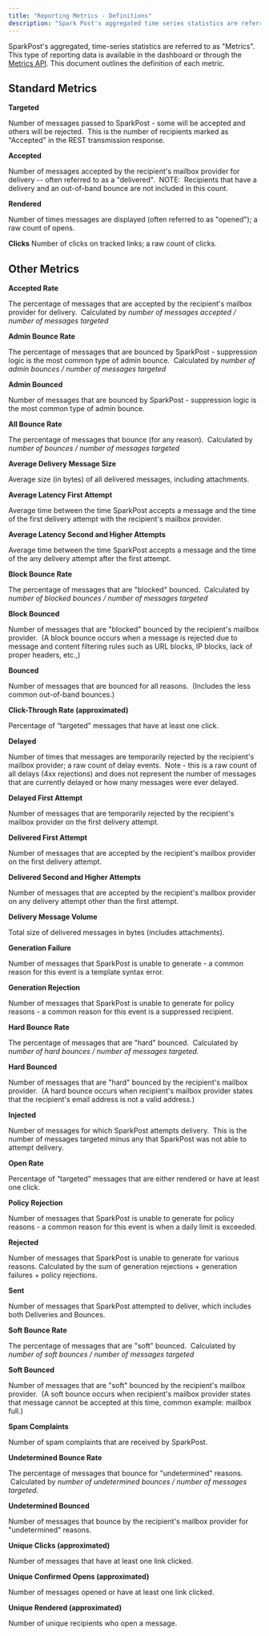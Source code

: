 ```yaml
---
title: "Reporting Metrics - Definitions"
description: "Spark Post's aggregated time series statistics are referred to as Metrics This type of reporting data is available in the dashboard or through the Metrics API This document outlines the definition of each metric Standard Metrics Targeted Number of messages passed to Spark Post some will be accepted and others..."
---
```


SparkPost's aggregated, time-series statistics are referred to as "Metrics". This type of reporting data is available in the dashboard or through the [Metrics API](https://developers.sparkpost.com/api/metrics.html). This document outlines the definition of each metric. 

## Standard Metrics

**Targeted**

Number of messages passed to SparkPost - some will be accepted and others will be rejected.  This is the number of recipients marked as "Accepted" in the REST transmission response.

**Accepted**

Number of messages accepted by the recipient's mailbox provider for delivery -- often referred to as a "delivered".  NOTE:  Recipients that have a delivery and an out-of-band bounce are not included in this count.​

​**Rendered**

Number of times messages are displayed (often referred to as "opened"); a raw count of opens.​

**Clicks**
Number of clicks on tracked links; a raw count of clicks.

## Other Metrics

**Accepted Rate**

The percentage of messages that are accepted by the recipient's mailbox provider for delivery.  Calculated by *number of messages accepted / number of messages targeted*

**Admin Bounce Rate**

The percentage of messages that are bounced by SparkPost - suppression logic is the most common type of admin bounce.  Calculated by *number of admin bounces / number of messages targeted*

**Admin Bounced**

Number of messages that are bounced by SparkPost - suppression logic is the most common type of admin bounce.

**All Bounce Rate**

The percentage of messages that bounce (for any reason).  Calculated by *number of bounces / number of messages targeted*

**Average Delivery Message Size**

Average size (in bytes) of all delivered messages, including attachments.

**Average Latency First Attempt**

Average time between the time SparkPost accepts a message and the time of the first delivery attempt with the recipient's mailbox provider.

**Average Latency Second and Higher Attempts**

Average time between the time SparkPost accepts a message and the time of the any delivery attempt after the first attempt.

**Block Bounce Rate**

The percentage of messages that are "blocked" bounced.  Calculated by *number of blocked bounces / number of messages targeted*

**Block Bounced**

Number of messages that are "blocked" bounced by the recipient's mailbox provider.  (A block bounce occurs when a message is rejected due to message and content filtering rules such as URL blocks, IP blocks, lack of proper headers, etc.,)

**Bounced**

Number of messages that are bounced for all reasons.  (Includes the less common out-of-band bounces.)

**Click-Through Rate (approximated)**

Percentage of “targeted” messages that have at least one click.

**Delayed**

Number of times that messages are temporarily rejected by the recipient's mailbox provider; a raw count of delay events.  Note - this is a raw count of all delays (4xx rejections) and does not represent the number of messages that are currently delayed or how many messages were ever delayed.

**Delayed First Attempt**

Number of messages that are temporarily rejected by the recipient's mailbox provider on the first delivery attempt.

**Delivered First Attempt**

Number of messages that are accepted by the recipient's mailbox provider on the first delivery attempt.

**Delivered Second and Higher Attempts**

Number of messages that are accepted by the recipient's mailbox provider on any delivery attempt other than the first attempt.

**Delivery Message Volume**

Total size of delivered messages in bytes (includes attachments). 

**Generation Failure**

Number of messages that SparkPost is unable to generate - a common reason for this event is a template syntax error. 

**Generation Rejection**

Number of messages that SparkPost is unable to generate for policy reasons - a common reason for this event is a suppressed recipient.

**Hard Bounce Rate**

The percentage of messages that are "hard" bounced.  Calculated by *number of hard bounces / number of messages targeted.*

**Hard Bounced**

Number of messages that are "hard" bounced by the recipient's mailbox provider.  (A hard bounce occurs when recipient's mailbox provider states that the recipient's email address is not a valid address.)

**Injected**

Number of messages for which SparkPost attempts delivery.  This is the number of messages targeted minus any that SparkPost was not able to attempt delivery.

**Open Rate**

Percentage of “targeted” messages that are either rendered or have at least one click.

**Policy Rejection**

Number of messages that SparkPost is unable to generate for policy reasons - a common reason for this event is when a daily limit is exceeded.

**Rejected**

Number of messages that SparkPost is unable to generate for various reasons. Calculated by the sum of generation rejections + generation failures + policy rejections.

**Sent**

Number of messages that SparkPost attempted to deliver, which includes both Deliveries and Bounces.

**Soft Bounce Rate**

The percentage of messages that are "soft" bounced.  Calculated by *number of soft bounces / number of messages targeted*

**Soft Bounced**

Number of messages that are "soft" bounced by the recipient's mailbox provider.  (A soft bounce occurs when recipient's mailbox provider states that message cannot be accepted at this time, common example: mailbox full.)

**Spam Complaints**

Number of spam complaints that are received by SparkPost.

**Undetermined Bounce Rate**

The percentage of messages that bounce for "undetermined" reasons.  Calculated by *number of undetermined bounces / number of messages targeted.*

**Undetermined Bounced**

Number of messages that bounce by the recipient's mailbox provider for "undetermined" reasons. 

**Unique Clicks (approximated)**

Number of messages that have at least one link clicked.

**Unique Confirmed Opens (approximated)**

Number of messages opened or have at least one link clicked.

**Unique Rendered (approximated)**

Number of unique recipients who open a message.
